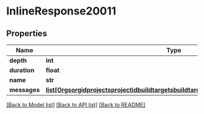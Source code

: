 # InlineResponse20011

## Properties
Name | Type | Description | Notes
------------ | ------------- | ------------- | -------------
**depth** | **int** |  | [optional] 
**duration** | **float** |  | 
**name** | **str** |  | 
**messages** | [**list[OrgsorgidprojectsprojectidbuildtargetsbuildtargetidbuildsnumberstepsMessages]**](OrgsorgidprojectsprojectidbuildtargetsbuildtargetidbuildsnumberstepsMessages.md) |  | [optional] 

[[Back to Model list]](../README.md#documentation-for-models) [[Back to API list]](../README.md#documentation-for-api-endpoints) [[Back to README]](../README.md)


